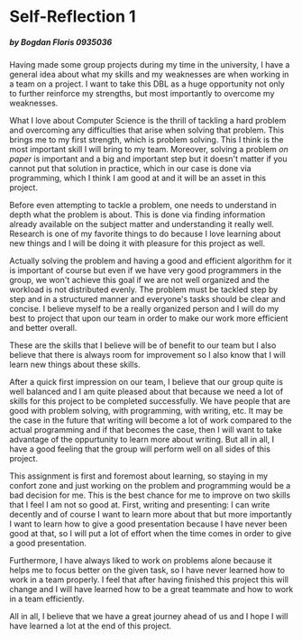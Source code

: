 # Self-Reflection 1
##### _by Bogdan Floris 0935036_

Having made some group projects during my time in the university, I have a general idea about what my skills and my weaknesses are when working in a team on a project. I want to take this DBL as a huge opportunity not only to further reinforce my strengths, but most importantly to overcome my weaknesses.

What I love about Computer Science is the thrill of tackling a hard problem and overcoming any difficulties that arise when solving that problem. This brings me to my first strength, which is problem solving. This I think is the most important skill I will bring to my team. Moreover, solving a problem _on paper_ is important and a big and important step but it doesn't matter if you cannot put that solution in practice, which in our case is done via programming, which I think I am good at and it will be an asset in this project.

Before even attempting to tackle a problem, one needs to understand in depth what the problem is about. This is done via finding information already available on the subject matter and understanding it really well. Research is one of my favorite things to do because I love learning about new things and I will be doing it with pleasure for this project as well.

Actually solving the problem and having a good and efficient algorithm for it is important of course but even if we have very good programmers in the group, we won't achieve this goal if we are not well organized and the workload is not distributed evenly. The problem must be tackled step by step and in a structured manner and everyone's tasks should be clear and concise. I believe myself to be a really organized person and I will do my best to project that upon our team in order to make our work more efficient and better overall.

These are the skills that I believe will be of benefit to our team but I also believe that there is always room for improvement so I also know that I will learn new things about these skills.

After a quick first impression on our team, I believe that our group quite is well balanced and I am quite pleased about that because we need a lot of skills for this project to be completed successfully. We have people that are good with problem solving, with programming, with writing, etc. It may be the case in the future that writing will become a lot of work compared to the actual programming and if that becomes the case, then I will want to take advantage of the oppurtunity to learn more about writing. But all in all, I have a good feeling that the group will perform well on all sides of this project.

This assignment is first and foremost about learning, so staying in my confort zone and just working on the problem and programming would be a bad decision for me. This is the best chance for me to improve on two skills that I feel I am not so good at. First, writing and presenting: I can write decently and of course I want to learn more about that but more importantly I want to learn how to give a good presentation because I have never been good at that, so I will put a lot of effort when the time comes in order to give a good presentation.

Furthermore, I have always liked to work on problems alone because it helps me to focus better on the given task, so I have never learned how to work in a team properly. I feel that after having finished this project this will change and I will have learned how to be a great teammate and how to work in a team efficiently.

All in all, I believe that we have a great journey ahead of us and I hope I will have learned a lot at the end of this project.
